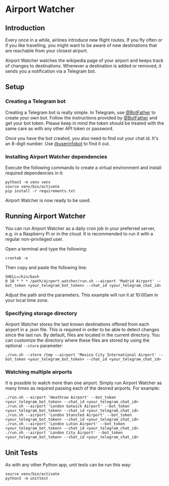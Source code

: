 # Airport Watcher
## Introduction
Every once in a while, airlines introduce new flight routes. If you fly often or if you like travelling, you might want to be aware of new destinations that are reachable from your closest airport.

Airport Watcher watches the wikipedia page of your airport and keeps track of changes to destinations. Whenever a destination is added or removed, it sends you a notification via a Telegram bot.

## Setup
### Creating a Telegram bot
Creating a Telegram bot is really simple. In Telegram, use [@BotFather](https://t.me/BotFather) to create your own bot. Follow the instructions provided by [@BotFather](https://t.me/BotFather) and get your bot token. Please keep in mind the token should be treated with the same care as with any other API token or password.

Once you have the bot created, you also need to find out your chat id. It's an 8-digit number. Use [@userinfobot](https://t.me/userinfobot) to find it out.

### Installing Airport Watcher dependencies
Execute the following commands to create a virtual environment and install required dependencies in it:

    python3 -m venv venv
    source venv/bin/activate
    pip install -r requirements.txt

Airport Watcher is now ready to be used.

## Running Airport Watcher
You can run Airport Watcher as a daily cron job in your preferred server, e.g. in a Raspberry Pi or in the cloud. It is recommended to run it with a regular non-privileged user.

Open a terminal and type the following:

    crontab -e
Then copy and paste the following line:

    SHELL=/bin/bash
    0 10 * * * /path/airport_watcher/run.sh --airport 'Madrid Airport' --bot_token <your_telegram_bot_token> --chat_id <your_telegram_chat_id>

Adjust the path and the parameters. This example will run it at 10:00am in your local time zone.

### Specifying storage directory
Airport Watcher stores the last known destinations offered from each airport in a .json file. This is required in order to be able to detect changes since the last run. By default, files are located in the current directory. You can customize the directory where these files are stored by using the optional `--store` parameter:

    ./run.sh --store /tmp --airport 'Mexico City International Airport' --bot_token <your_telegram_bot_token> --chat_id <your_telegram_chat_id>

### Watching multiple airports
It is possible to watch more than one airport. Simply run Airport Watcher as many times as required passing each of the desired airports. For example:

    ./run.sh --airport 'Heathrow Airport' --bot_token <your_telegram_bot_token> --chat_id <your_telegram_chat_id>
    ./run.sh --airport 'London Gatwick Airport' --bot_token <your_telegram_bot_token> --chat_id <your_telegram_chat_id>
    ./run.sh --airport 'London Stansted Airport' --bot_token <your_telegram_bot_token> --chat_id <your_telegram_chat_id>
    ./run.sh --airport 'London Luton Airport' --bot_token <your_telegram_bot_token> --chat_id <your_telegram_chat_id>
    ./run.sh --airport 'London City Airport' --bot_token <your_telegram_bot_token> --chat_id <your_telegram_chat_id>

## Unit Tests
As with any other Python app, unit tests can be run this way:

    source venv/bin/activate
    python3 -m unittest
